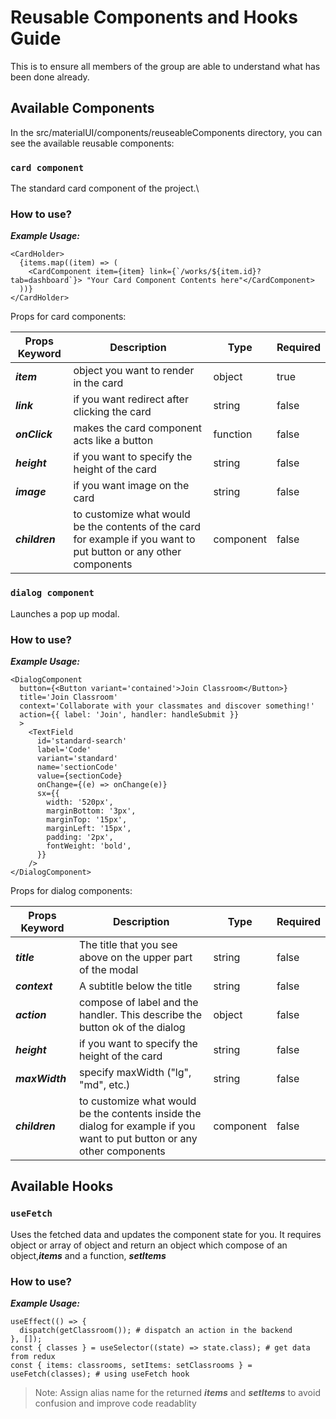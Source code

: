 # Reusable Components and Hooks Guide

This is to ensure all members of the group are able to understand what has been done already.

## Available Components

In the src/materialUI/components/reuseableComponents directory, you can see the available reusable components:



### `card component`

The standard card component of the project.\
### How to use?
***Example Usage:***

```
<CardHolder>
  {items.map((item) => (
    <CardComponent item={item} link={`/works/${item.id}?tab=dashboard`}> "Your Card Component Contents here"</CardComponent>
  ))}
</CardHolder>
```
Props for card components:

| Props Keyword | Description | Type | Required |
|---------------|-------------|-----|-----------|
| ***item*** | object you want to render in the card | object | true |
| ***link*** | if you want redirect after clicking the card | string | false |
| ***onClick*** | makes the card component acts like a button | function | false |
| ***height*** | if you want to specify the height of the card| string | false |
| ***image*** | if you want image on the card | string | false |
| ***children*** | to customize what would be the contents of the card for example if you want to put button or any other components | component | false |

### `dialog component`

Launches a pop up modal.
### How to use?
***Example Usage:***

```
<DialogComponent
  button={<Button variant='contained'>Join Classroom</Button>}
  title='Join Classroom'
  context='Collaborate with your classmates and discover something!'
  action={{ label: 'Join', handler: handleSubmit }}
  >
    <TextField
      id='standard-search'
      label='Code'
      variant='standard'
      name='sectionCode'
      value={sectionCode}
      onChange={(e) => onChange(e)}
      sx={{
        width: '520px',
        marginBottom: '3px',
        marginTop: '15px',
        marginLeft: '15px',
        padding: '2px',
        fontWeight: 'bold',
      }}
    />
</DialogComponent>
```

Props for dialog components:

| Props Keyword | Description | Type | Required |
|---------------|-------------|-----|-----------|
| ***title*** | The title that you see above on the upper part of the modal | string | false |
| ***context*** | A subtitle below the title | string | false |
| ***action*** | compose of label and the handler. This describe the button ok of the dialog | object | false |
| ***height*** | if you want to specify the height of the card| string | false |
| ***maxWidth*** | specify maxWidth ("lg", "md", etc.) | string | false |
| ***children*** | to customize what would be the contents inside the dialog for example if you want to put button or any other components | component | false |



## Available Hooks

### `useFetch`

Uses the fetched data and updates the component state for you. It requires object or array of object and return an object which compose of an object,***items*** and a function, ***setItems***
### How to use?
***Example Usage:***

```
useEffect(() => {
  dispatch(getClassroom()); # dispatch an action in the backend
}, []);
const { classes } = useSelector((state) => state.class); # get data from redux
const { items: classrooms, setItems: setClassrooms } = useFetch(classes); # using useFetch hook
```
> Note: Assign alias name for the returned ***items*** and ***setItems*** to avoid confusion and improve code readablity

